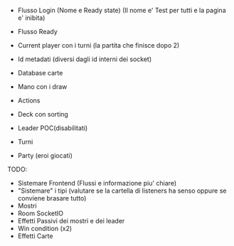 - Flusso Login (Nome e Ready state) (Il nome e' Test per tutti e la pagina e' inibita)
- Flusso Ready
- Current player con i turni (la partita che finisce dopo 2)
- Id metadati (diversi dagli id interni dei socket)

- Database carte
- Mano con i draw
- Actions
- Deck con sorting
- Leader POC(disabilitati)
- Turni
- Party (eroi giocati)

TODO:

- Sistemare Frontend (Flussi e informazione piu' chiare)
- "Sistemare" i tipi (valutare se la cartella di listeners ha senso oppure se conviene brasare tutto)
- Mostri
- Room SocketIO
- Effetti Passivi dei mostri e dei leader
- Win condition (x2)
- Effetti Carte
